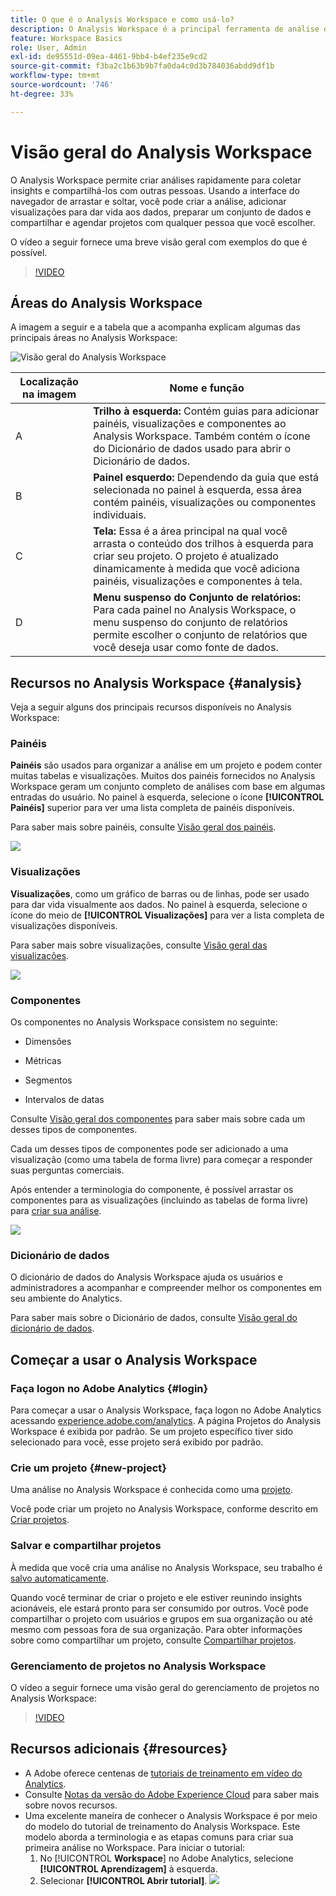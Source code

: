 ```yaml
---
title: O que é o Analysis Workspace e como usá-lo?
description: O Analysis Workspace é a principal ferramenta de análise do Adobe Analytics. Ele permite usar painéis, tabelas, visualizações e outros componentes para dar vida aos dados, preparar um conjunto de dados, compartilhar e agendar projetos, entre outros recursos.
feature: Workspace Basics
role: User, Admin
exl-id: de95551d-09ea-4461-9bb4-b4ef235e9cd2
source-git-commit: f3ba2c1b63b9b7fa0da4c0d3b784036abdd9df1b
workflow-type: tm+mt
source-wordcount: '746'
ht-degree: 33%

---
```


# Visão geral do Analysis Workspace

O Analysis Workspace permite criar análises rapidamente para coletar insights e compartilhá-los com outras pessoas. Usando a interface do navegador de arrastar e soltar, você pode criar a análise, adicionar visualizações para dar vida aos dados, preparar um conjunto de dados e compartilhar e agendar projetos com qualquer pessoa que você escolher.

O vídeo a seguir fornece uma breve visão geral com exemplos do que é possível.

>[!VIDEO](https://video.tv.adobe.com/v/26266/?quality=12)

## Áreas do Analysis Workspace

A imagem a seguir e a tabela que a acompanha explicam algumas das principais áreas no Analysis Workspace:

![Visão geral do Analysis Workspace](assets/analysis-workspace-overvew.png)

| Localização na imagem | Nome e função |
|---------|----------|
| A | **Trilho à esquerda:** Contém guias para adicionar painéis, visualizações e componentes ao Analysis Workspace. Também contém o ícone do Dicionário de dados usado para abrir o Dicionário de dados. |
| B | **Painel esquerdo:** Dependendo da guia que está selecionada no painel à esquerda, essa área contém painéis, visualizações ou componentes individuais. |
| C | **Tela:** Essa é a área principal na qual você arrasta o conteúdo dos trilhos à esquerda para criar seu projeto. O projeto é atualizado dinamicamente à medida que você adiciona painéis, visualizações e componentes à tela. |
| D | **Menu suspenso do Conjunto de relatórios:** Para cada painel no Analysis Workspace, o menu suspenso do conjunto de relatórios permite escolher o conjunto de relatórios que você deseja usar como fonte de dados. |

## Recursos no Analysis Workspace {#analysis}

Veja a seguir alguns dos principais recursos disponíveis no Analysis Workspace:

### Painéis

**Painéis** são usados para organizar a análise em um projeto e podem conter muitas tabelas e visualizações. Muitos dos painéis fornecidos no Analysis Workspace geram um conjunto completo de análises com base em algumas entradas do usuário. No painel à esquerda, selecione o ícone **[!UICONTROL Painéis]** superior para ver uma lista completa de painéis disponíveis.

Para saber mais sobre painéis, consulte [Visão geral dos painéis](https://experienceleague.adobe.com/docs/analytics/analyze/analysis-workspace/panels/panels.html?lang=pt-BR).

![](assets/build-panels.png)

### Visualizações

**Visualizações**, como um gráfico de barras ou de linhas, pode ser usado para dar vida visualmente aos dados. No painel à esquerda, selecione o ícone do meio de **[!UICONTROL Visualizações]** para ver a lista completa de visualizações disponíveis.

Para saber mais sobre visualizações, consulte [Visão geral das visualizações](https://experienceleague.adobe.com/docs/analytics/analyze/analysis-workspace/visualizations/freeform-analysis-visualizations.html?lang=pt-BR).

![](assets/build-visualizations.png)

### Componentes

Os componentes no Analysis Workspace consistem no seguinte:

* Dimensões

* Métricas

* Segmentos

* Intervalos de datas

Consulte [Visão geral dos componentes](/help/analyze/analysis-workspace/components/analysis-workspace-components.md) para saber mais sobre cada um desses tipos de componentes.

Cada um desses tipos de componentes pode ser adicionado a uma visualização (como uma tabela de forma livre) para começar a responder suas perguntas comerciais.

Após entender a terminologia do componente, é possível arrastar os componentes para as visualizações (incluindo as tabelas de forma livre) para [criar sua análise](https://experienceleague.adobe.com/docs/analytics/analyze/analysis-workspace/build-workspace-project/t-freeform-project.html?lang=pt-BR).

![](assets/build-components.png)

### Dicionário de dados

O dicionário de dados do Analysis Workspace ajuda os usuários e administradores a acompanhar e compreender melhor os componentes em seu ambiente do Analytics.

Para saber mais sobre o Dicionário de dados, consulte [Visão geral do dicionário de dados](/help/analyze/analysis-workspace/components/data-dictionary/data-dictionary-overview.md).

## Começar a usar o Analysis Workspace

### Faça logon no Adobe Analytics {#login}

Para começar a usar o Analysis Workspace, faça logon no Adobe Analytics acessando [experience.adobe.com/analytics](https://experience.adobe.com/analytics). A página Projetos do Analysis Workspace é exibida por padrão. Se um projeto específico tiver sido selecionado para você, esse projeto será exibido por padrão.

### Crie um projeto {#new-project}

Uma análise no Analysis Workspace é conhecida como uma [projeto](/help/analyze/analysis-workspace/build-workspace-project/freeform-overview.md).

Você pode criar um projeto no Analysis Workspace, conforme descrito em [Criar projetos](/help/analyze/analysis-workspace/build-workspace-project/create-projects.md).

### Salvar e compartilhar projetos

À medida que você cria uma análise no Analysis Workspace, seu trabalho é [salvo automaticamente](/help/analyze/analysis-workspace/build-workspace-project/save-projects.md).

Quando você terminar de criar o projeto e ele estiver reunindo insights acionáveis, ele estará pronto para ser consumido por outros. Você pode compartilhar o projeto com usuários e grupos em sua organização ou até mesmo com pessoas fora de sua organização. Para obter informações sobre como compartilhar um projeto, consulte [Compartilhar projetos](/help/analyze/analysis-workspace/curate-share/share-projects.md).

### Gerenciamento de projetos no Analysis Workspace

O vídeo a seguir fornece uma visão geral do gerenciamento de projetos no Analysis Workspace:

>[!VIDEO](https://video.tv.adobe.com/v/24035/?quality=12)

## Recursos adicionais {#resources}

* A Adobe oferece centenas de [tutoriais de treinamento em vídeo do Analytics](https://experienceleague.adobe.com/docs/analytics-learn/tutorials/overview.html?lang=pt-BR).
* Consulte [Notas da versão do Adobe Experience Cloud](https://experienceleague.adobe.com/docs/release-notes/experience-cloud/current.html?lang=pt-BR#analytics) para saber mais sobre novos recursos.
* Uma excelente maneira de conhecer o Analysis Workspace é por meio do modelo do tutorial de treinamento do Analysis Workspace. Este modelo aborda a terminologia e as etapas comuns para criar sua primeira análise no Workspace. Para iniciar o tutorial:
   1. No [!UICONTROL **Workspace**] no Adobe Analytics, selecione **[!UICONTROL Aprendizagem]** à esquerda.
   1. Selecionar **[!UICONTROL Abrir tutorial]**.
      ![](assets/training-tutorial.png)

